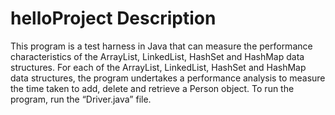 # hello**Project Description**
This program is a test harness in Java that can measure the performance characteristics of the ArrayList, LinkedList, HashSet and HashMap data structures. For each of the ArrayList, LinkedList, HashSet and HashMap data structures, the program undertakes a performance analysis to measure the time taken to add, delete and retrieve a Person object. To run the program, run the “Driver.java” file. 
